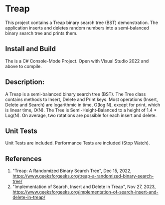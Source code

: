 # Treap 

This project contains a Treap binary search tree (BST) demonstration.   The application inserts and deletes random numbers into a semi-balanced binary search tree and prints them.

## Install and Build

The is a C# Console-Mode Project.  Open with  Visual Studio 2022 and above to compile. 

## Description:

  A Treap is a semi-balanced binary search tree (BST).  The Tree class contains methods to Insert, Delete and Print keys.  Most operations (Insert, Delete and Search) are logarithmic in time, O(log N), except for print, which is linear time, O(N).  The Tree is Semi-Height-Balanced to a height of 1.4 * Log(N).  On average, two rotations are possible for each insert and delete.

## Unit Tests

  Unit Tests are included.  Performance Tests are included (Stop Watch).

## References

1. "Treap:  A Randomized Binary Search Tree", Dec 15, 2022, https://www.geeksforgeeks.org/treap-a-randomized-binary-search-tree/
2. "Implementation of Search, Insert and Delete in Treap", Nov 27, 2023, https://www.geeksforgeeks.org/implementation-of-search-insert-and-delete-in-treap/



  
